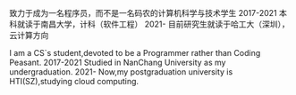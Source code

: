 致力于成为一名程序员，而不是一名码农的计算机科学与技术学生
2017-2021
本科就读于南昌大学，计科（软件工程）
2021-
目前研究生就读于哈工大（深圳），云计算方向  


I am a CS`s student,devoted to be a Programmer rather than Coding Peasant.
2017-2021
Studied in NanChang University as my undergraduation.
2021-
Now,my postgraduation university is  HTI(SZ),studying cloud computing.
<!---
Syy-99/Syy-99 is a ✨ special ✨ repository because its `README.md` (this file) appears on your GitHub profile.
You can click the Preview link to take a look at your changes.
--->
